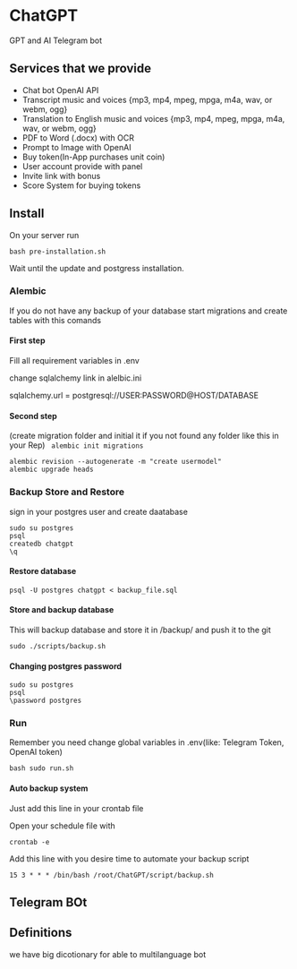 # ChatGPT

GPT and AI Telegram bot 

## Services that we provide

- Chat bot OpenAI API
- Transcript music and voices {mp3, mp4, mpeg, mpga, m4a, wav, or webm, ogg}
- Translation to English music and voices {mp3, mp4, mpeg, mpga, m4a, wav, or webm, ogg}
- PDF to Word (.docx) with OCR
- Prompt to Image with OpenAI
- Buy token(In-App purchases unit coin)
- User account provide with panel
- Invite link with bonus
- Score System for buying tokens

## Install

On your server run

`bash pre-installation.sh`

Wait until the update and postgress installation.

### Alembic

If you do not have any backup of your database start migrations and create tables with this comands

#### First step

Fill all requirement variables  in .env 

change sqlalchemy link in alelbic.ini

sqlalchemy.url = postgresql://USER:PASSWORD@HOST/DATABASE

#### Second step

(create migration folder and initial it if you not found any folder like this in your Rep)
` alembic init migrations`

```alembic
alembic revision --autogenerate -m "create usermodel"
alembic upgrade heads
```

### Backup Store and Restore

sign in your postgres user and create daatabase

```
sudo su postgres
psql
createdb chatgpt
\q
```

#### Restore database

`psql -U postgres chatgpt < backup_file.sql`

#### Store and backup database

This will backup database and store it in /backup/ and push it to the git

`sudo ./scripts/backup.sh`

#### Changing postgres password

```
sudo su postgres
psql
\password postgres
```

### Run

Remember you need change global variables in .env(like: Telegram Token, OpenAI token)

`bash sudo run.sh`

#### Auto backup system 

Just add this line in your crontab file
 
Open your schedule file with 

```
crontab -e

```
Add this line with you desire time to automate your backup script

```
15 3 * * * /bin/bash /root/ChatGPT/script/backup.sh
```


## Telegram BOt

## Definitions 
we have big dicotionary for able to multilanguage bot 
